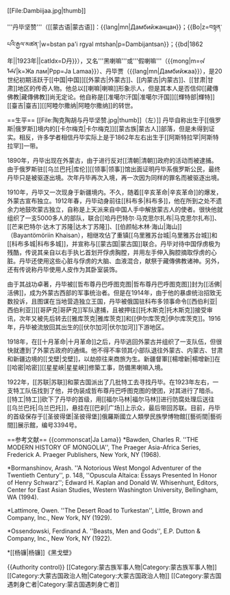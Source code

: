 [[File:Dambiijaa.jpg|thumb]]

'''丹毕坚赞'''（[[蒙古语|蒙古语]]：{{lang|mn|Дамбийжанцан}}；{{Bo|z=བསྟན་པའི་རྒྱལ་མཚན་|w=bstan pa'i rgyal mtshan|p=Dambijantsan}}；{{bd|1862年||1923年||catIdx=D丹}}），又名'''黑喇嘛'''或'''假喇嘛'''（{{mong|m=ᠵᠠ ᠯᠠᠮᠠ|k=Жа лам|Ppp=Ja Lamaa}}）、丹毕贾（{{lang|mn|Дамбийжаа}}），是20世纪初期活跃于[[中国|中国]][[外蒙古|外蒙古]]、[[内蒙古|内蒙古]]、[[甘肃|甘肃]]地区的传奇人物。他总以[[喇嘛|喇嘛]]形象示人，但是其本人是否信仰[[藏傳佛教|藏傳佛教]]尚无定论。他自称是[[准噶尔汗国|准噶尔汗国]][[輝特部|輝特]][[臺吉|臺吉]][[阿睦尔撒纳|阿睦尔撒纳]]的转世。

==生平==
[[File:陶克陶胡与丹毕坚赞.jpg|thumb]]（左）]]
丹毕自称出生于[[俄罗斯|俄罗斯]]境内的[[卡尔梅克|卡尔梅克]][[蒙古族|蒙古人]]部落，但是未得到证实。相反，许多学者相信丹毕实际上是于1862年左右出生于[[阿斯特拉罕|阿斯特拉罕]]一带。

1890年，丹毕出现在外蒙古，由于进行反对[[清朝|清朝]]政府的活动而被逮捕。由于俄罗斯驻[[乌兰巴托|库伦]][[领事|领事]]馆出面证明丹毕系俄罗斯公民，最终丹毕只是被驱逐出境。次年丹毕再次入境，再一次因为同样的罪名而被驱逐出境。

1910年，丹毕又一次现身于新疆境内。不久，随着[[辛亥革命|辛亥革命]]的爆发，外蒙古宣布独立。1912年春，丹毕动身前往[[科布多|科布多]]，他在所到之处不遗余力地鼓吹蒙古独立，自称是上天派来自中国人手中解放蒙古人的使者。很快他就组织了一支5000多人的部队，联合[[哈丹巴特尔·马克思尔扎布|马克思尔扎布]]、[[芒来巴特尔·达木丁苏隆|达木丁苏隆]]、[[伯颜帖木林·海山|海山]]（Bayantömöriin Khaisan），相继攻佔了重镇[[乌里雅苏台城|乌里雅苏台城]]和[[科布多城|科布多城]]，并宣称与[[蒙古国|蒙古国]]联合。丹毕对待中国俘虏极为残酷，传说其亲自以右手执匕首划开俘虏胸膛，并用左手伸入胸腔摘取俘虏的心脏。丹毕还使用这些心脏与俘虏的大脑、血液混合，献祭于藏傳佛教诸神。另外，还有传说称丹毕使用人皮作为其卧室装饰。

由于其战功卓著，丹毕被[[哲布尊丹巴呼图克图|哲布尊丹巴呼图克图]]封为[[活佛|活佛]]，成为外蒙古西部的军事统治者。但是在1914年，由于他的暴虐统治招致无数投诉，且图谋在当地营造独立王国，丹毕被俄国驻科布多领事命令[[西伯利亚|西伯利亚]][[哥萨克|哥萨克]]军队逮捕，且被押往[[托木斯克|托木斯克]]接受审讯，次年又被先后转去[[雅库茨克|雅库茨克]]和[[伊尔库茨克|伊尔库茨克]]。1916年，丹毕被流放回其出生的[[伏尔加河|伏尔加河]]下游地区。

1918年，在[[十月革命|十月革命]]之后，丹毕逃回外蒙古并组织了一支队伍，但很快就遭到了外蒙古政府的通缉。他不得不率领其小部队退往外蒙古、内蒙古、甘肃和新疆边境的[[戈壁|戈壁]]，以劫掠往来商旅为生。新疆督軍[[楊增新|楊增新]]在[[哈密|哈密]][[星星峽|星星峽]]修築工事，防備黑喇嘛入境。

1922年，[[苏联|苏联]]和蒙古国派出了几批特工去寻找丹毕。在1923年左右，一支特工队伍找到了他，并伪装成哲布尊丹巴呼图克图的使团，对其进行了暗杀。[[特工|特工]]砍下了丹毕的首级，用[[福尔马林|福尔马林]]进行防腐处理后送往[[乌兰巴托|乌兰巴托]]，悬挂在[[巴刹|广场]]上示众，最后带回苏联。目前，丹毕的首级保存于[[圣彼得堡|圣彼得堡]]俄羅斯國立人類學民族學博物館[[藝術間|藝術間]]展示館，编号3394号。

==参考文献==
{{commonscat|Ja Lama}}
*Bawden, Charles R. ''THE MODERN HISTORY OF MONGOLIA'', The Praeger Asia-Africa Series, Frederick A. Praeger Publishers, New York, NY (1968).

*Bormanshinov, Arash. ''A Notorious West Mongol Adventurer of the Twentieth Century'', p. 148, ''Opuscula Altaica: Essays Presented In Honor of Henry Schwarz'';  Edward H. Kaplan and Donald W. Whisenhunt, Editors, Center for East Asian Studies, Western Washington University, Bellingham, WA (1994).

*Lattimore, Owen. ''The Desert Road to Turkestan'', Little, Brown and Company, Inc., New York, NY (1929).

*Ossendowski, Ferdinand A. ''Beasts, Men and Gods'', E.P. Dutton & Company, Inc., New York, NY (1922).

*[[杨镰|杨镰]]《黑戈壁》

{{Authority control}}
[[Category:蒙古族军事人物|Category:蒙古族军事人物]]
[[Category:大蒙古国政治人物|Category:大蒙古国政治人物]]
[[Category:蒙古国遇刺身亡者|Category:蒙古国遇刺身亡者]]